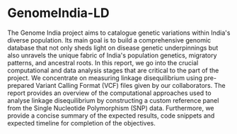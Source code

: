 # GenomeIndia-LD
The Genome India project aims to catalogue genetic variations within India's diverse population. Its main goal is to build a comprehensive genomic database that not only sheds light on disease genetic underpinnings but also unravels the unique fabric of India's population genetics, migratory patterns, and ancestral roots. In this report, we go into the crucial computational and data analysis stages that are critical to the part of the project. We concentrate on measuring linkage disequilibrium using pre-prepared Variant Calling Format (VCF) files given by our collaborators. The report provides an overview of the computational approaches used to analyse linkage disequilibrium by constructing a custom reference panel from the Single Nucleotide Polymorphism (SNP) data. Furthermore, we provide a concise summary of the expected results, code snippets and expected timeline for completion of the objectives.  
